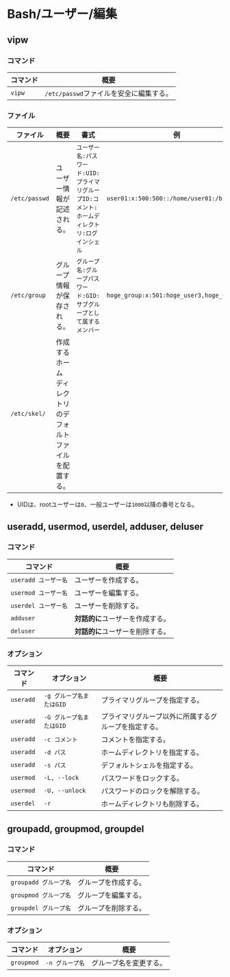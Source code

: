 # Bash/ユーザー/編集

## vipw

### コマンド

| コマンド | 概要                                    |
| -------- | --------------------------------------- |
| `vipw`   | `/etc/passwd`ファイルを安全に編集する。 |

### ファイル

| ファイル      | 概要                                                       | 書式                                                         | 例                                         |
| ------------- | ---------------------------------------------------------- | ------------------------------------------------------------ | ------------------------------------------ |
| `/etc/passwd` | ユーザー情報が記述される。                                 | `ユーザー名:パスワード:UID:プライマリグループID:コメント:ホームディレクトリ:ログインシェル` | `user01:x:500:500::/home/user01:/bin/bash` |
| `/etc/group`  | グループ情報が保存される。                                 | `グループ名:グループパスワード:GID:サブグループとして属するメンバー` | `hoge_group:x:501:hoge_user3,hoge_user2`   |
| `/etc/skel/`  | 作成するホームディレクトリのデフォルトファイルを配置する。 |                                                              |                                            |

- UIDは、rootユーザーは`0`、一般ユーザーは`1000`以降の番号となる。

## useradd, usermod, userdel, adduser, deluser

### コマンド

| コマンド             | 概要                             |
| -------------------- | -------------------------------- |
| `useradd ユーザー名` | ユーザーを作成する。             |
| `usermod ユーザー名` | ユーザーを編集する。             |
| `userdel ユーザー名` | ユーザーを削除する。             |
| `adduser`            | **対話的に**ユーザーを作成する。 |
| `deluser`            | **対話的に**ユーザーを削除する。 |

### オプション

| コマンド  | オプション               | 概要                                                 |
| --------- | ------------------------ | ---------------------------------------------------- |
| `useradd` | `-g グループ名またはGID` | プライマリグループを指定する。                       |
| `useradd` | `-G グループ名またはGID` | プライマリグループ以外に所属するグループを指定する。 |
| `useradd` | `-c コメント`            | コメントを指定する。                                 |
| `useradd` | `-d パス`                | ホームディレクトリを指定する。                       |
| `useradd` | `-s パス`                | デフォルトシェルを指定する。                         |
| `usermod` | `-L, --lock`             | パスワードをロックする。                             |
| `usermod` | `-U, --unlock`           | パスワードのロックを解除する。                       |
| `userdel` | `-r`                     | ホームディレクトリも削除する。                       |

## groupadd, groupmod, groupdel

### コマンド

| コマンド              | 概要                 |
| --------------------- | -------------------- |
| `groupadd グループ名` | グループを作成する。 |
| `groupmod グループ名` | グループを編集する。 |
| `groupdel グループ名` | グループを削除する。 |

### オプション

| コマンド   | オプション      | 概要                   |
| ---------- | --------------- | ---------------------- |
| `groupmod` | `-n グループ名` | グループ名を変更する。 |
